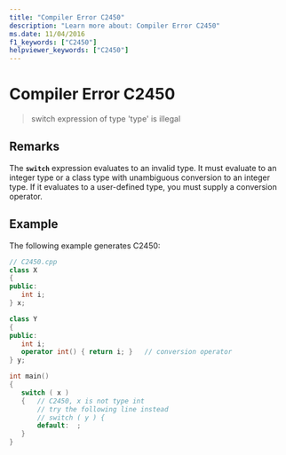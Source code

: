 ```yaml
---
title: "Compiler Error C2450"
description: "Learn more about: Compiler Error C2450"
ms.date: 11/04/2016
f1_keywords: ["C2450"]
helpviewer_keywords: ["C2450"]
---
```

# Compiler Error C2450

> switch expression of type 'type' is illegal

## Remarks

The **`switch`** expression evaluates to an invalid type. It must evaluate to an integer type or a class type with unambiguous conversion to an integer type. If it evaluates to a user-defined type, you must supply a conversion operator.

## Example

The following example generates C2450:

```cpp
// C2450.cpp
class X
{
public:
   int i;
} x;

class Y
{
public:
   int i;
   operator int() { return i; }   // conversion operator
} y;

int main()
{
   switch ( x )
   {   // C2450, x is not type int
       // try the following line instead
       // switch ( y ) {
       default:  ;
   }
}
```
